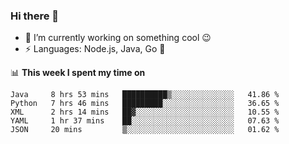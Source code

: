 ### Hi there 👋

<!--
**nodejh/nodejh** is a ✨ _special_ ✨ repository because its `README.md` (this file) appears on your GitHub profile.

Here are some ideas to get you started:

- 🔭 I’m currently working on ...
- 🌱 I’m currently learning ...
- 👯 I’m looking to collaborate on ...
- 🤔 I’m looking for help with ...
- 💬 Ask me about ...
- 📫 How to reach me: ...
- 😄 Pronouns: ...
- ⚡ Fun fact: ...
-->

- 🔭 I’m currently working on something cool :wink:
- ⚡ Languages: Node.js, Java, Go :thought_balloon:

📊 **This week I spent my time on**

<!--START_SECTION:waka-->
```text
Java     8 hrs 53 mins   ██████████▒░░░░░░░░░░░░░░   41.86 % 
Python   7 hrs 46 mins   █████████░░░░░░░░░░░░░░░░   36.65 % 
XML      2 hrs 14 mins   ██▓░░░░░░░░░░░░░░░░░░░░░░   10.55 % 
YAML     1 hr 37 mins    ██░░░░░░░░░░░░░░░░░░░░░░░   07.63 % 
JSON     20 mins         ▒░░░░░░░░░░░░░░░░░░░░░░░░   01.62 % 
```
<!--END_SECTION:waka-->


<!--
:traffic_light: **Visitors**

![visitors](https://visitor-badge.glitch.me/badge?page_id=nodejh.nodejh)
-->
